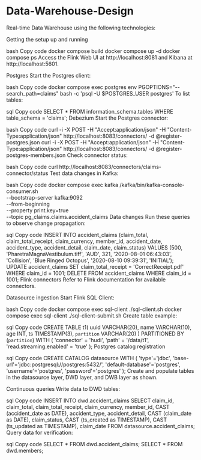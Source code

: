 # Data-Warehouse-Design
Real-time Data Warehouse using the following technologies: 







Getting the setup up and running

bash
Copy code
docker compose build
docker compose up -d
docker compose ps
Access the Flink Web UI at http://localhost:8081 and Kibana at http://localhost:5601.

Postgres
Start the Postgres client:

bash
Copy code
docker compose exec postgres env PGOPTIONS="--search_path=claims" bash -c 'psql -U $POSTGRES_USER postgres'
To list tables:

sql
Copy code
SELECT * FROM information_schema.tables WHERE table_schema = 'claims';
Debezium
Start the Postgres connector:

bash
Copy code
curl -i -X POST -H "Accept:application/json" -H  "Content-Type:application/json" http://localhost:8083/connectors/ -d @register-postgres.json
curl -i -X POST -H "Accept:application/json" -H  "Content-Type:application/json" http://localhost:8083/connectors/ -d @register-postgres-members.json
Check connector status:

bash
Copy code
curl http://localhost:8083/connectors/claims-connector/status
Test data changes in Kafka:

bash
Copy code
docker compose exec kafka /kafka/bin/kafka-console-consumer.sh \
    --bootstrap-server kafka:9092 \
    --from-beginning \
    --property print.key=true \
    --topic pg_claims.claims.accident_claims
Data changes
Run these queries to observe change propagation:

sql
Copy code
INSERT INTO accident_claims (claim_total, claim_total_receipt, claim_currency, member_id, accident_date, accident_type, accident_detail, claim_date, claim_status) VALUES (500, 'PharetraMagnaVestibulum.tiff', 'AUD', 321, '2020-08-01 06:43:03', 'Collision', 'Blue Ringed Octopus', '2020-08-10 09:39:31', 'INITIAL');
UPDATE accident_claims SET claim_total_receipt = 'CorrectReceipt.pdf' WHERE claim_id = 1001;
DELETE FROM accident_claims WHERE claim_id = 1001;
Flink connectors
Refer to Flink documentation for available connectors.

Datasource ingestion
Start Flink SQL Client:

bash
Copy code
docker compose exec sql-client ./sql-client.sh
docker compose exec sql-client ./sql-client-submit.sh
Create table example:

sql
Copy code
CREATE TABLE t1(
  uuid VARCHAR(20), 
  name VARCHAR(10),
  age INT,
  ts TIMESTAMP(3),
  `partition` VARCHAR(20)
)
PARTITIONED BY (`partition`)
WITH (
  'connector' = 'hudi',
  'path' = '/data/t1',
  'read.streaming.enabled' = 'true'
);
Postgres catalog registration

sql
Copy code
CREATE CATALOG datasource WITH (
    'type'='jdbc',
    'base-url'='jdbc:postgresql://postgres:5432/',
    'default-database'='postgres',
    'username'='postgres',
    'password'='postgres'
);
Create and populate tables in the datasource layer, DWD layer, and DWB layer as shown.

Continuous queries
Write data to DWD tables:

sql
Copy code
INSERT INTO dwd.accident_claims
SELECT claim_id, claim_total, claim_total_receipt, claim_currency, member_id, 
       CAST (accident_date as DATE), accident_type, accident_detail, 
       CAST (claim_date as DATE), claim_status, 
       CAST (ts_created as TIMESTAMP), CAST (ts_updated as TIMESTAMP), claim_date
FROM datasource.accident_claims;
Query data for verification:

sql
Copy code
SELECT * FROM dwd.accident_claims;
SELECT * FROM dwd.members;
